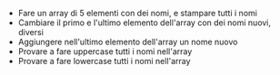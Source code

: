 - Fare un array di 5 elementi con dei nomi, e stampare tutti i nomi
- Cambiare il primo e l'ultimo elemento dell'array con dei nomi nuovi, diversi
- Aggiungere nell'ultimo elemento dell'array un nome nuovo
- Provare a fare uppercase tutti i nomi nell'array
- Provare a fare lowercase tutti i nomi nell'array
